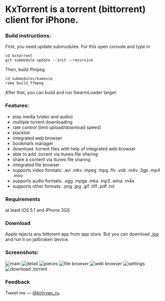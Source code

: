 KxTorrent is a torrent (bittorrent) client for iPhone. 
======================================================

### Build instructions:
	
First, you need update submodules.
For this open console and type in

	cd kxtorrent
	git submodule update --init	--recursive

Then, build ffmpeg

	cd submodules/kxmovie	
	rake build_ffmpeg

After that, you can build and run SwarmLoader target.


### Features:

- play media (video and audio)
- multiple torrent downloading
- rate control (limit upload/download speed)
- blacklist 
- integrated web browser
- bookmark manager
- download .torrent files with help of integrated web browser
- able to add .torrent via itunes file sharing
- share a content via itunes file sharing
- integrated file browser
- supports video formats: .avi .mkv .mpeg .mpg .flv .vob .m4v .3gp .mp4 .mov 
- supports audio formats: .ogg .mpga .mka .mp3 .wma .m4a
- supports other formats: .png .jpg .gif .tiff .pdf .txt

### Requirements

at least iOS 5.1 and iPhone 3GS 

### Download

Apple rejects any bittorent app from app store. 
But you can download [.ipa](http://dl.dropbox.com/u/80472203/SwarmLoader.ipa) and run it on jailbroken device. 

### Screenshots:

![main](https://raw.github.com/kolyvan/kxtorrent/master/screenshots/main.png "Main")
![detail](https://raw.github.com/kolyvan/kxtorrent/master/screenshots/detail.png "Detail")
![pieces](https://raw.github.com/kolyvan/kxtorrent/master/screenshots/pieces.png "Pieces")
![file browser](https://raw.github.com/kolyvan/kxtorrent/master/screenshots/filebrowser.png "File Browser")
![web browser](https://raw.github.com/kolyvan/kxtorrent/master/screenshots/webbrowser.png "Web Browser")
![settings](https://raw.github.com/kolyvan/kxtorrent/master/screenshots/settings.png "Settings")
![download .torrent](https://raw.github.com/kolyvan/kxtorrent/master/screenshots/downloadtorrentfile.png "Download .torrent")


### Feedback

Tweet me — [@kolyvan_ru](http://twitter.com/kolyvan_ru).

